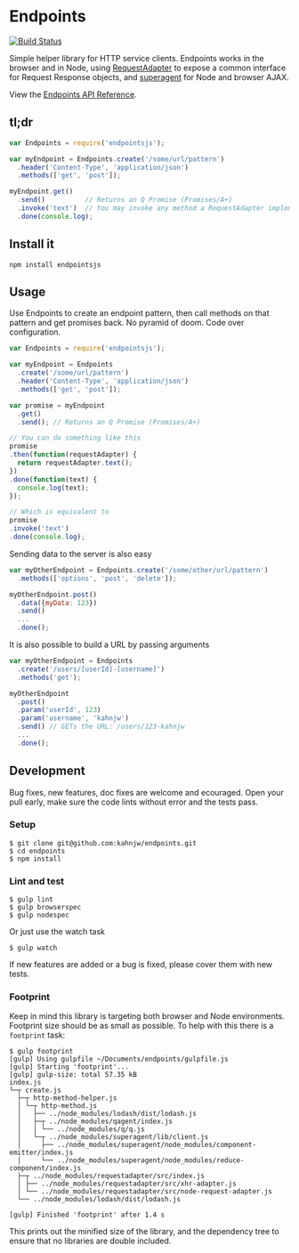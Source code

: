 Endpoints
=========

[![Build Status](https://travis-ci.org/sweatshirtio/endpoints.png)](https://travis-ci.org/sweatshirtio/endpoints)

Simple helper library for HTTP service clients. Endpoints works in the browser
and in Node, using [RequestAdapter](https://github.com/kahnjw/RequestAdapter/) to expose a common interface for Request Response objects, and [superagent](https://github.com/visionmedia/superagent) for Node and browser AJAX.

View the [Endpoints API Reference](https://github.com/kahnjw/endpoints/blob/master/api-reference.md).

## tl;dr

```javascript
var Endpoints = require('endpointsjs');

var myEndpoint = Endpoints.create('/some/url/pattern')
  .header('Content-Type', 'application/json')
  .methods(['get', 'post']);

myEndpoint.get()
  .send()          // Returns an Q Promise (Promises/A+)
  .invoke('text')  // You may invoke any method a RequestAdapter implements
  .done(console.log);
```

## Install it

```
npm install endpointsjs
```

## Usage

Use Endpoints to create an endpoint pattern, then call methods on that pattern and get promises back. No pyramid of doom. Code over configuration.

```javascript
var Endpoints = require('endpointsjs');

var myEndpoint = Endpoints
  .create('/some/url/pattern')
  .header('Content-Type', 'application/json')
  .methods(['get', 'post']);

var promise = myEndpoint
  .get()
  .send(); // Returns an Q Promise (Promises/A+)

// You can do something like this
promise
.then(function(requestAdapter) {
  return requestAdapter.text();
})
.done(function(text) {
  console.log(text);
});

// Which is equivalent to
promise
.invoke('text')
.done(console.log);
```

Sending data to the server is also easy

```javascript
var myOtherEndpoint = Endpoints.create('/some/other/url/pattern')
  .methods(['options', 'post', 'delete']);

myOtherEndpoint.post()
  .data({myData: 123})
  .send()
  ...
  .done();
```

It is also possible to build a URL by passing arguments

```javascript
var myOtherEndpoint = Endpoints
  .create('/users/[userId]-[username]')
  .methods('get');

myOtherEndpoint
  .post()
  .param('userId', 123)
  .param('username', 'kahnjw')
  .send() // GETs the URL: /users/123-kahnjw
  ...
  .done();
```

## Development

Bug fixes, new features, doc fixes are welcome and ecouraged. Open your pull early, make sure the code lints without error and the tests pass.

### Setup

```
$ git clone git@github.com:kahnjw/endpoints.git
$ cd endpoints
$ npm install
```

### Lint and test

```
$ gulp lint
$ gulp browserspec
$ gulp nodespec
```

Or just use the watch task

```
$ gulp watch
```

If new features are added or a bug is fixed, please cover them with new tests.

### Footprint

Keep in mind this library is targeting both browser and Node environments.
Footprint size should be as small as possible. To help with this there is a
`footprint` task:

```
$ gulp footprint
[gulp] Using gulpfile ~/Documents/endpoints/gulpfile.js
[gulp] Starting 'footprint'...
[gulp] gulp-size: total 57.35 kB
index.js
└─┬ create.js
  ├─┬ http-method-helper.js
  │ └─┬ http-method.js
  │   ├── ../node_modules/lodash/dist/lodash.js
  │   ├─┬ ../node_modules/qagent/index.js
  │   │ └── ../node_modules/q/q.js
  │   └─┬ ../node_modules/superagent/lib/client.js
  │     ├── ../node_modules/superagent/node_modules/component-emitter/index.js
  │     └── ../node_modules/superagent/node_modules/reduce-component/index.js
  ├─┬ ../node_modules/requestadapter/src/index.js
  │ ├── ../node_modules/requestadapter/src/xhr-adapter.js
  │ └── ../node_modules/requestadapter/src/node-request-adapter.js
  └── ../node_modules/lodash/dist/lodash.js

[gulp] Finished 'footprint' after 1.4 s
```

This prints out the minified size of the library, and the dependency tree to
ensure that no libraries are double included.